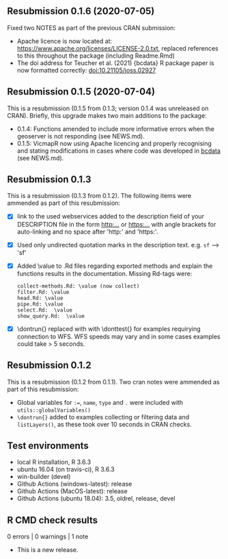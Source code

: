 ## Resubmission 0.1.6 (2020-07-05)
Fixed two NOTES as part of the previous CRAN submission:  
+ Apache licence is now located at: https://www.apache.org/licenses/LICENSE-2.0.txt, replaced references to this throughout the package (including Readme.Rmd)  
+ The doi address for Teucher et al. (2021) {bcdata} R package paper is now formatted correctly: <doi:10.21105/joss.02927>  

## Resubmission 0.1.5  (2020-07-04)
This is a resubmission (0.1.5 from 0.1.3; version 0.1.4 was unreleased on CRAN). Briefly, this upgrade makes two main additions to the package:  

+ 0.1.4: Functions amended to include more informative errors when the geoserver is not responding (see NEWS.md).  
+ 0.1.5: VicmapR now using Apache licencing and properly recognising and stating modifications in cases where code was developed in [bcdata](https://github.com/bcgov/bcdata) (see NEWS.md).  

## Resubmission 0.1.3 
This is a resubmission (0.1.3 from 0.1.2). The following items were ammended as part of this resubmission:  

- [x] link to the used webservices added to the description field of your DESCRIPTION file in the form <http:...> or <https:...> with angle brackets for auto-linking and no space after 'http:' and 'https:'.

- [x] Used only undirected quotation marks in the description text. e.g. `sf` --> 'sf'

- [x] Added \value to .Rd files regarding exported methods and explain the functions results in the documentation. Missing Rd-tags were:

      collect-methods.Rd: \value (now collect)
      filter.Rd: \value
      head.Rd: \value
      pipe.Rd: \value
      select.Rd:  \value
      show_query.Rd:  \value

- [x] \dontrun{} replaced with with \donttest{} for examples requirying connection to WFS. WFS speeds may vary and in some cases examples could take > 5 seconds. 

## Resubmission 0.1.2 
This is a resubmission (0.1.2 from 0.1.1). Two cran notes were ammended as part of this resubmission:  

* Global variables for `:=`, `name`, `type` and `.` were included with `utils::globalVariables()`  
* `\dontrun{}` added to examples collecting or filtering data and `listLayers()`, as these took over 10 seconds in CRAN checks.  

## Test environments
* local R installation, R 3.6.3
* ubuntu 16.04 (on travis-ci), R 3.6.3
* win-builder (devel)
* Github Actions (windows-latest): release  
* Github Actions (MacOS-latest): release  
* Github Actions (ubuntu 18.04): 3.5, oldrel, release, devel

## R CMD check results

0 errors | 0 warnings | 1 note

* This is a new release.
